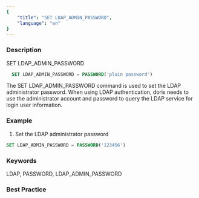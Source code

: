 ```yaml
---
{
    "title": "SET LDAP_ADMIN_PASSWORD",
    "language": "en"
}
---
```


<!--
Licensed to the Apache Software Foundation (ASF) under one
or more contributor license agreements.  See the NOTICE file
distributed with this work for additional information
regarding copyright ownership.  The ASF licenses this file
to you under the Apache License, Version 2.0 (the
"License"); you may not use this file except in compliance
with the License.  You may obtain a copy of the License at

  http://www.apache.org/licenses/LICENSE-2.0

Unless required by applicable law or agreed to in writing,
software distributed under the License is distributed on an
"AS IS" BASIS, WITHOUT WARRANTIES OR CONDITIONS OF ANY
KIND, either express or implied.  See the License for the
specific language governing permissions and limitations
under the License.
-->


### Description

SET LDAP_ADMIN_PASSWORD

```sql
  SET LDAP_ADMIN_PASSWORD = PASSWORD('plain password')
```

The SET LDAP_ADMIN_PASSWORD command is used to set the LDAP administrator password. When using LDAP authentication, doris needs to use the administrator account and password to query the LDAP service for login user information.

### Example

1. Set the LDAP administrator password

  ```sql
  SET LDAP_ADMIN_PASSWORD = PASSWORD('123456')
  ```

### Keywords

LDAP, PASSWORD, LDAP_ADMIN_PASSWORD

### Best Practice
